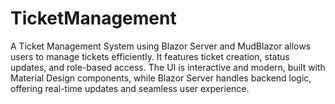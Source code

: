 # TicketManagement
A Ticket Management System using Blazor Server and MudBlazor allows users to manage tickets efficiently. It features ticket creation, status updates, and role-based access. The UI is interactive and modern, built with Material Design components, while Blazor Server handles backend logic, offering real-time updates and seamless user experience.
